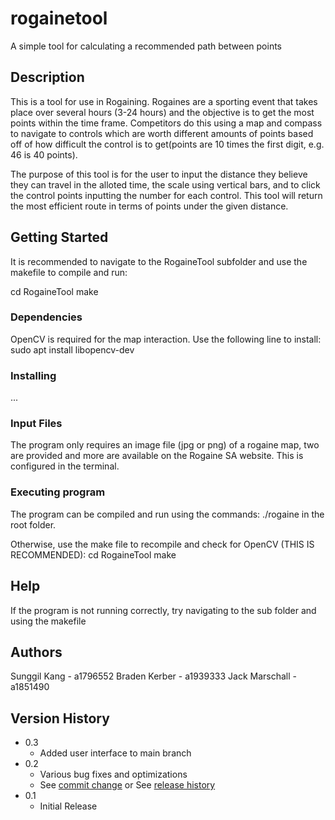 # rogainetool

A simple tool for calculating a recommended path between points

## Description

This is a tool for use in Rogaining. Rogaines are a sporting event that takes place over several hours (3-24 hours) and the objective is to get the most points within the time frame. Competitors do this using a map and compass to navigate to controls which are worth different amounts of points based off of how difficult the control is to get(points are 10 times the first digit, e.g. 46 is 40 points). 

The purpose of this tool is for the user to input the distance they believe they can travel in the alloted time, the scale using vertical bars, and to click the control points inputting the number for each control. This tool will return the most efficient route in terms of points under the given distance.

## Getting Started
It is recommended to navigate to the RogaineTool subfolder and use the makefile to compile and run:

cd RogaineTool
make

### Dependencies
OpenCV is required for the map interaction. Use the following line to install:
sudo apt install libopencv-dev

### Installing

...

### Input Files

The program only requires an image file (jpg or png) of a rogaine map, two are provided and more are available on the Rogaine SA website. This is configured in the terminal.

### Executing program

The program can be compiled and run using the commands:
./rogaine in the root folder. 

Otherwise, use the make file to recompile and check for OpenCV (THIS IS RECOMMENDED):
cd RogaineTool
make

## Help

If the program is not running correctly, try navigating to the sub folder and using the makefile

## Authors

Sunggil Kang - a1796552
Braden Kerber - a1939333
Jack Marschall - a1851490

## Version History
* 0.3
   * Added user interface to main branch
* 0.2
    * Various bug fixes and optimizations
    * See [commit change]() or See [release history]()
* 0.1
    * Initial Release

